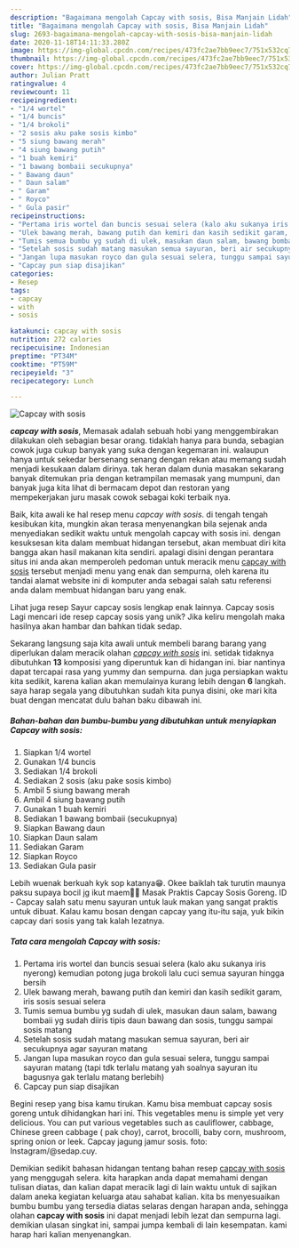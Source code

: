 ```yaml
---
description: "Bagaimana mengolah Capcay with sosis, Bisa Manjain Lidah"
title: "Bagaimana mengolah Capcay with sosis, Bisa Manjain Lidah"
slug: 2693-bagaimana-mengolah-capcay-with-sosis-bisa-manjain-lidah
date: 2020-11-18T14:11:33.280Z
image: https://img-global.cpcdn.com/recipes/473fc2ae7bb9eec7/751x532cq70/capcay-with-sosis-foto-resep-utama.jpg
thumbnail: https://img-global.cpcdn.com/recipes/473fc2ae7bb9eec7/751x532cq70/capcay-with-sosis-foto-resep-utama.jpg
cover: https://img-global.cpcdn.com/recipes/473fc2ae7bb9eec7/751x532cq70/capcay-with-sosis-foto-resep-utama.jpg
author: Julian Pratt
ratingvalue: 4
reviewcount: 11
recipeingredient:
- "1/4 wortel"
- "1/4 buncis"
- "1/4 brokoli"
- "2 sosis aku pake sosis kimbo"
- "5 siung bawang merah"
- "4 siung bawang putih"
- "1 buah kemiri"
- "1 bawang bombaii secukupnya"
- " Bawang daun"
- " Daun salam"
- " Garam"
- " Royco"
- " Gula pasir"
recipeinstructions:
- "Pertama iris wortel dan buncis sesuai selera (kalo aku sukanya iris nyerong) kemudian potong juga brokoli lalu cuci semua sayuran hingga bersih"
- "Ulek bawang merah, bawang putih dan kemiri dan kasih sedikit garam, iris sosis sesuai selera"
- "Tumis semua bumbu yg sudah di ulek, masukan daun salam, bawang bombaii yg sudah diiris tipis daun bawang dan sosis, tunggu sampai sosis matang"
- "Setelah sosis sudah matang masukan semua sayuran, beri air secukupnya agar sayuran matang"
- "Jangan lupa masukan royco dan gula sesuai selera, tunggu sampai sayuran matang (tapi tdk terlalu matang yah soalnya sayuran itu bagusnya gak terlalu matang berlebih)"
- "Capcay pun siap disajikan"
categories:
- Resep
tags:
- capcay
- with
- sosis

katakunci: capcay with sosis 
nutrition: 272 calories
recipecuisine: Indonesian
preptime: "PT34M"
cooktime: "PT59M"
recipeyield: "3"
recipecategory: Lunch

---
```



![Capcay with sosis](https://img-global.cpcdn.com/recipes/473fc2ae7bb9eec7/751x532cq70/capcay-with-sosis-foto-resep-utama.jpg)

<b><i>capcay with sosis</i></b>, Memasak adalah sebuah hobi yang menggembirakan dilakukan oleh sebagian besar orang. tidaklah hanya para bunda, sebagian cowok juga cukup banyak yang suka dengan kegemaran ini. walaupun hanya untuk sekedar bersenang senang dengan rekan atau memang sudah menjadi kesukaan dalam dirinya. tak heran dalam dunia masakan sekarang banyak ditemukan pria dengan ketrampilan memasak yang mumpuni, dan banyak juga kita lihat di bermacam depot dan restoran yang mempekerjakan juru masak cowok sebagai koki terbaik nya.

Baik, kita awali ke hal resep menu <i>capcay with sosis</i>. di tengah tengah kesibukan kita, mungkin akan terasa menyenangkan bila sejenak anda menyediakan sedikit waktu untuk mengolah capcay with sosis ini. dengan kesuksesan kita dalam membuat hidangan tersebut, akan membuat diri kita bangga akan hasil makanan kita sendiri. apalagi disini dengan perantara situs ini anda akan memperoleh pedoman untuk meracik menu <u>capcay with sosis</u> tersebut menjadi menu yang enak dan sempurna, oleh karena itu tandai alamat website ini di komputer anda sebagai salah satu referensi anda dalam membuat hidangan baru yang enak.

Lihat juga resep Sayur capcay sosis lengkap enak lainnya. Capcay sosis Lagi mencari ide resep capcay sosis yang unik? Jika keliru mengolah maka hasilnya akan hambar dan bahkan tidak sedap.


Sekarang langsung saja kita awali untuk membeli barang barang yang diperlukan dalam meracik olahan <u><i>capcay with sosis</i></u> ini. setidak tidaknya dibutuhkan <b>13</b> komposisi yang diperuntuk kan di hidangan ini. biar nantinya dapat tercapai rasa yang yummy dan sempurna. dan juga persiapkan waktu kita sedikit, karena kalian akan memulainya kurang lebih dengan <b>6</b> langkah. saya harap segala yang dibutuhkan sudah kita punya disini, oke mari kita buat dengan mencatat dulu bahan baku dibawah ini.

<!--inarticleads1-->

##### Bahan-bahan dan bumbu-bumbu yang dibutuhkan untuk menyiapkan Capcay with sosis:

1. Siapkan 1/4 wortel
1. Gunakan 1/4 buncis
1. Sediakan 1/4 brokoli
1. Sediakan 2 sosis (aku pake sosis kimbo)
1. Ambil 5 siung bawang merah
1. Ambil 4 siung bawang putih
1. Gunakan 1 buah kemiri
1. Sediakan 1 bawang bombaii (secukupnya)
1. Siapkan  Bawang daun
1. Siapkan  Daun salam
1. Sediakan  Garam
1. Siapkan  Royco
1. Sediakan  Gula pasir


Lebih wuenak berkuah kyk sop katanya😁. Okee baiklah tak turutin maunya paksu supaya bocil jg ikut maem🤗😘 Masak Praktis Capcay Sosis Goreng. ID - Capcay salah satu menu sayuran untuk lauk makan yang sangat praktis untuk dibuat. Kalau kamu bosan dengan capcay yang itu-itu saja, yuk bikin capcay dari sosis yang tak kalah lezatnya. 

<!--inarticleads2-->

##### Tata cara mengolah Capcay with sosis:

1. Pertama iris wortel dan buncis sesuai selera (kalo aku sukanya iris nyerong) kemudian potong juga brokoli lalu cuci semua sayuran hingga bersih
1. Ulek bawang merah, bawang putih dan kemiri dan kasih sedikit garam, iris sosis sesuai selera
1. Tumis semua bumbu yg sudah di ulek, masukan daun salam, bawang bombaii yg sudah diiris tipis daun bawang dan sosis, tunggu sampai sosis matang
1. Setelah sosis sudah matang masukan semua sayuran, beri air secukupnya agar sayuran matang
1. Jangan lupa masukan royco dan gula sesuai selera, tunggu sampai sayuran matang (tapi tdk terlalu matang yah soalnya sayuran itu bagusnya gak terlalu matang berlebih)
1. Capcay pun siap disajikan


Begini resep yang bisa kamu tirukan. Kamu bisa membuat capcay sosis goreng untuk dihidangkan hari ini. This vegetables menu is simple yet very delicious. You can put various vegetables such as cauliflower, cabbage, Chinese green cabbage ( pak choy), carrot, brocolli, baby corn, mushroom, spring onion or leek. Capcay jagung jamur sosis. foto: Instagram/@sedap.cuy. 

Demikian sedikit bahasan hidangan tentang bahan resep <u>capcay with sosis</u> yang menggugah selera. kita harapkan anda dapat memahami dengan tulisan diatas, dan kalian dapat meracik lagi di lain waktu untuk di sajikan dalam aneka kegiatan keluarga atau sahabat kalian. kita bs menyesuaikan bumbu bumbu yang tersedia diatas selaras dengan harapan anda, sehingga olahan <b>capcay with sosis</b> ini dapat menjadi lebih lezat dan sempurna lagi. demikian ulasan singkat ini, sampai jumpa kembali di lain kesempatan. kami harap hari kalian menyenangkan.
